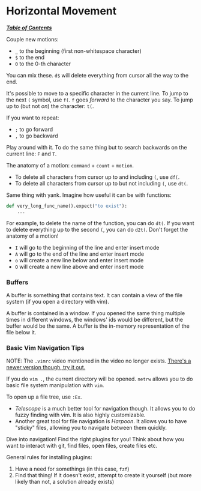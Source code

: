 # Horizontal Movement

[***Table of Contents***](./ToC.md)

Couple new motions:
- `_` to the beginning (first non-whitespace character)
- `$` to the end
- `0` to the 0-th character

You can mix these. `d$` will delete everything from cursor all the way to the
end.

It's possible to move to a specific character in the current line. To jump to
the next `(` symbol, use `f(`. `f` goes *forward* to the character you say. To
jump up to (but not *on*) the character: `t(`. 

If you want to repeat:
- `;` to go forward
- `,` to go backward

Play around with it. To do the same thing but to search backwards on the
current line: `F` and `T`.

The anatomy of a motion: `command` + `count` + `motion`. 

- To delete all characters from cursor up to and including `(`, use `df(`.
- To delete all characters from cursor up to but not including `(`, use `dt(`.

Same thing with yank. Imagine how useful it can be with functions:

```py
def very_long_func_name().expect("to exist"):
    ...
```

For example, to delete the name of the function, you can do `dt(`. If you want
to delete everything up to the second `(`, you can do `d2t(`. Don't forget the
anatomy of a motion!

- `I` will go to the beginning of the line and enter insert mode
- `A` will go to the end of the line and enter insert mode
- `o` will create a new line below and enter insert mode
- `O` will create a new line above and enter insert mode

### Buffers

A buffer is something that contains text. It can contain a view of the file
system (if you open a directory with vim).

A buffer is contained in a window. If you opened the same thing multiple times
in different windows, the windows' ids would be different, but the buffer would
be the same. A buffer is the in-memory representation of the file below it.

### Basic Vim Navigation Tips

NOTE: The `.vimrc` video mentioned in the video no longer exists. [There's a
newer version though, try it out.](https://www.youtube.com/watch?v=w7i4amO_zaE)

If you do `vim .`, the current directory will be opened. `netrw` allows you
to do basic file system manipulation with `vim`.

To open up a file tree, use `:Ex`.

- *Telescope* is a much better tool for navigation though. It allows you to do
fuzzy finding with vim. It is also highly customizable.
- Another great tool for file navigation is *Harpoon*. It allows you to have
"sticky" files, allowing you to navigate between them quickly.

Dive into navigation! Find the right plugins for you! Think about how you want
to interact with git, find files, open files, create files etc.

General rules for installing plugins:

1. Have a need for somethings (in this case, `fzf`)
1. Find that thing! If it doesn't exist, attempt to create it yourself (but
   more likely than not, a solution already exists)

